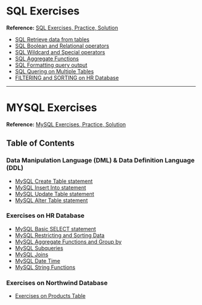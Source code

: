 # SQL Exercises

**Reference:** [SQL Exercises, Practice, Solution](https://www.w3resource.com/sql-exercises/index.php)

* [SQL Retrieve data from tables](https://github.com/chyneyee/Nothing-Better-To-Do/tree/main/SQL/MariaDB-MySQL/w3resource/SQL-RetrieveData)
* [SQL Boolean and Relational operators](https://github.com/chyneyee/Nothing-Better-To-Do/tree/main/SQL/MariaDB-MySQL/w3resource/SQL-BooleanRelational)
* [SQL Wildcard and Special operators](https://github.com/chyneyee/Nothing-Better-To-Do/tree/main/SQL/MariaDB-MySQL/w3resource/SQL-WildcardSpecialOperators)
* [SQL Aggregate Functions](https://github.com/chyneyee/Nothing-Better-To-Do/tree/main/SQL/MariaDB-MySQL/w3resource/SQL-FunctionsGroupBy)
* [SQL Formatting query output](https://github.com/chyneyee/Nothing-Better-To-Do/tree/main/SQL/MariaDB-MySQL/w3resource/SQL-FormattingOutput)
* [SQL Quering on Multiple Tables](https://github.com/chyneyee/Nothing-Better-To-Do/tree/main/SQL/MariaDB-MySQL/w3resource/SQL-QueryingMultipleTables)
* [FILTERING and SORTING on HR Database](https://github.com/chyneyee/Nothing-Better-To-Do/tree/main/SQL/MariaDB-MySQL/w3resource/HRDB-FilteringSorting)



---

# MYSQL Exercises

**Reference:** [MySQL Exercises, Practice, Solution](https://www.w3resource.com/mysql-exercises/)



## Table of Contents

### Data Manipulation Language (DML) & Data Definition Language (DDL)
  * [MySQL Create Table statement](https://github.com/chyneyee/Nothing-Better-To-Do/tree/main/SQL/MariaDB-MySQL/w3resource/Create-Table)
  * [MySQL Insert Into statement](https://github.com/chyneyee/Nothing-Better-To-Do/blob/main/SQL/MariaDB-MySQL/w3resource/Insert-Into/)
  * [MySQL Update Table statement](https://github.com/chyneyee/Nothing-Better-To-Do/tree/main/SQL/MariaDB-MySQL/w3resource/Update-Table)
  * [MySQL Alter Table statement](https://github.com/chyneyee/Nothing-Better-To-Do/tree/main/SQL/MariaDB-MySQL/w3resource/Alter-Table)

### Exercises on HR Database
  * [MySQL Basic SELECT statement](https://github.com/chyneyee/Nothing-Better-To-Do/tree/main/SQL/MariaDB-MySQL/w3resource/HRDB-BasicSelect)
  * [MySQL Restricting and Sorting Data](https://github.com/chyneyee/Nothing-Better-To-Do/tree/main/SQL/MariaDB-MySQL/w3resource/HRDB-RestrictSorting)
  * [MySQL Aggregate Functions and Group by](https://github.com/chyneyee/Nothing-Better-To-Do/tree/main/SQL/MariaDB-MySQL/w3resource/HRDB-AggregateGroupBy)
  * [MySQL Subqueries](https://github.com/chyneyee/Nothing-Better-To-Do/tree/main/SQL/MariaDB-MySQL/w3resource/HRDB-Subqueries)
  * [MySQL Joins](https://github.com/chyneyee/Nothing-Better-To-Do/tree/main/SQL/MariaDB-MySQL/w3resource/HRDB-Joins)
  * [MySQL Date Time](https://github.com/chyneyee/Nothing-Better-To-Do/tree/main/SQL/MariaDB-MySQL/w3resource/HRDB-DateTime)
  * [MySQL String Functions](https://github.com/chyneyee/Nothing-Better-To-Do/tree/main/SQL/MariaDB-MySQL/w3resource/HRDB-String)

### Exercises on Northwind Database
  * [Exercises on Products Table](https://github.com/chyneyee/Nothing-Better-To-Do/tree/main/SQL/MariaDB-MySQL/w3resource/NorthwindDB)
 
